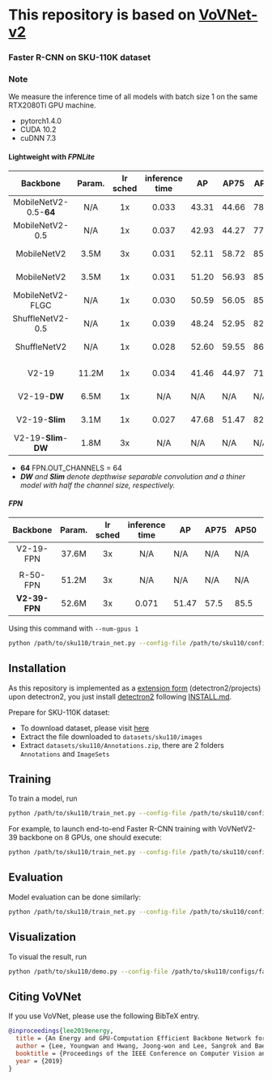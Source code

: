 # This repository is based on [VoVNet-v2](https://github.com/youngwanLEE/vovnet-detectron2)



### Faster R-CNN on SKU-110K dataset

### Note

We measure the inference time of all models with batch size 1 on the same RTX2080Ti GPU machine.

- pytorch1.4.0
- CUDA 10.2
- cuDNN 7.3

#### Lightweight with _FPNLite_

|Backbone|Param.|lr sched|inference time|AP|AP75|AP50|download|
|:--------:|:---:|:---:|:--:|--|----|----|--------|
|MobileNetV2-0.5-**64**|N/A|1x|0.033|43.31|44.66|78.08|<a href="">model</a>&nbsp;\|&nbsp;<a href="">metrics</a>
|MobileNetV2-0.5|N/A|1x|0.037|42.93|44.27|77.31|<a href="">model</a>&nbsp;\|&nbsp;<a href="">metrics</a>
|MobileNetV2|3.5M|3x|0.031|52.11|58.72|85.98|<a href="">model</a>&nbsp;\|&nbsp;<a href="">metrics</a>
|MobileNetV2|3.5M|1x|0.031|51.20|56.93|85.71|<a href="">model</a>&nbsp;\|&nbsp;<a href="">metrics</a>
|MobileNetV2-FLGC|N/A|1x|0.030|50.59|56.05|85.21|<a href="">model</a>&nbsp;\|&nbsp;<a href="">metrics</a>
|ShuffleNetV2-0.5|N/A|1x|0.039|48.24|52.95|82.10|<a href="">model</a>&nbsp;\|&nbsp;<a href="">metrics</a>
|ShuffleNetV2|N/A|1x|0.028|52.60|59.55|86.19|<a href="">model</a>&nbsp;\|&nbsp;<a href="">metrics</a>
||
|V2-19|11.2M|1x|0.034|41.46|44.97|71.32|<a href="">model</a>&nbsp;\|&nbsp;<a href="">metrics</a>
|V2-19-**DW**|6.5M|1x|N/A|N/A|N/A|N/A|<a href="">model</a>&nbsp;\|&nbsp;<a href="">metrics</a>
|V2-19-**Slim**|3.1M|1x|0.027|47.68|51.47|82.36|<a href="">model</a>&nbsp;\|&nbsp;<a href="">metrics</a>
|V2-19-**Slim**-**DW**|1.8M|3x|N/A|N/A|N/A|N/A|<a href="">model</a>&nbsp;\|&nbsp;<a href="">metrics</a>

* **64** FPN.OUT_CHANNELS = 64
* _**DW** and **Slim** denote depthwise separable convolution and a thiner model with half the channel size, respectively._                              
#### _FPN_

|Backbone|Param.|lr sched|inference time|AP|AP75|AP50|download|
|:--------:|:---:|:---:|:--:|--|----|----|--------|
|V2-19-FPN|37.6M|3x|N/A|N/A|N/A|N/A|<a href="">model</a>&nbsp;\|&nbsp;<a href="">metrics</a>
||
|R-50-FPN|51.2M|3x|N/A|N/A|N/A|N/A|<a href="">model</a>&nbsp;\|&nbsp;<a href="">metrics</a>
|**V2-39-FPN**|52.6M|3x|0.071|51.47|57.5|85.5|<a href="">model</a>&nbsp;\|&nbsp;<a href="">metrics</a>



Using this command with `--num-gpus 1`
```bash
python /path/to/sku110/train_net.py --config-file /path/to/sku110/configs/<config.yaml> --eval-only --num-gpus 1 MODEL.WEIGHTS <model.pth>
```

## Installation

As this repository is implemented as a [extension form](https://github.com/youngwanLEE/detectron2/tree/vovnet/projects/VoVNet) (detectron2/projects) upon detectron2, you just install [detectron2](https://github.com/facebookresearch/detectron2) following [INSTALL.md](https://github.com/facebookresearch/detectron2/blob/master/INSTALL.md).

Prepare for SKU-110K dataset:
- To download dataset, please visit [here](https://github.com/eg4000/SKU110K_CVPR19)
- Extract the file downloaded to `datasets/sku110/images`
- Extract `datasets/sku110/Annotations.zip`, there are 2 folders `Annotations` and `ImageSets`

## Training

To train a model, run
```bash
python /path/to/sku110/train_net.py --config-file /path/to/sku110/configs/<config.yaml>
```

For example, to launch end-to-end Faster R-CNN training with VoVNetV2-39 backbone on 8 GPUs,
one should execute:
```bash
python /path/to/sku110/train_net.py --config-file /path/to/sku110/configs/faster_rcnn_V_39_FPN_3x.yaml --num-gpus 8
```

## Evaluation

Model evaluation can be done similarly:
```bash
python /path/to/sku110/train_net.py --config-file /path/to/sku110/configs/faster_rcnn_V_39_FPN_3x.yaml --eval-only MODEL.WEIGHTS <model.pth>
```

## Visualization
To visual the result, run
```bash
python /path/to/sku110/demo.py --config-file /path/to/sku110/configs/faster_rcnn_V_39_FPN_3x.yaml --input image.jpg --output image.jpg MODEL.WEIGHTS <model.pth>
```


## <a name="CitingVoVNet"></a>Citing VoVNet

If you use VoVNet, please use the following BibTeX entry.

```BibTeX
@inproceedings{lee2019energy,
  title = {An Energy and GPU-Computation Efficient Backbone Network for Real-Time Object Detection},
  author = {Lee, Youngwan and Hwang, Joong-won and Lee, Sangrok and Bae, Yuseok and Park, Jongyoul},
  booktitle = {Proceedings of the IEEE Conference on Computer Vision and Pattern Recognition Workshops},
  year = {2019}
}

```
